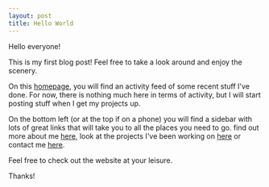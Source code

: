 ```yaml
---
layout: post
title: Hello World
---
```



Hello everyone! 

This is my first blog post! Feel free to take a look around and enjoy the scenery.

On this [homepage](/), you will find an activity feed of some recent stuff I've done. For now, there is nothing much here in terms of activity, but I will start posting stuff when I get my projects up. 

On the bottom left (or at the top if on a phone) you will find a sidebar with lots of great links that will take you to all the places you need to go. find out more about me [here](/about/), look at the projects I've been working on [here](/projects/) or contact me [here](/contact/). 

Feel free to check out the website at your leisure. 

Thanks!
